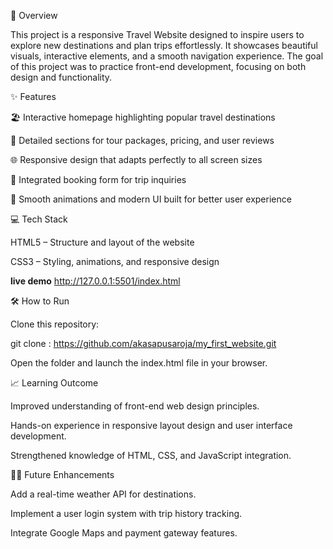 🧭 Overview

This project is a responsive Travel Website designed to inspire users to explore new destinations and plan trips effortlessly. It showcases beautiful visuals, interactive elements, and a smooth navigation experience. The goal of this project was to practice front-end development, focusing on both design and functionality.

✨ Features

🏖️ Interactive homepage highlighting popular travel destinations

🧳 Detailed sections for tour packages, pricing, and user reviews

🌐 Responsive design that adapts perfectly to all screen sizes

📱 Integrated booking form for trip inquiries

🎨 Smooth animations and modern UI built for better user experience

💻 Tech Stack

HTML5 – Structure and layout of the website

CSS3  – Styling, animations, and responsive design


**live demo**
http://127.0.0.1:5501/index.html


🛠️ How to Run

Clone this repository:

git clone   :  https://github.com/akasapusaroja/my_first_website.git


Open the folder and launch the index.html file in your browser.

📈 Learning Outcome

Improved understanding of front-end web design principles.

Hands-on experience in responsive layout design and user interface development.

Strengthened knowledge of HTML, CSS, and JavaScript integration.

🧑‍💻 Future Enhancements

Add a real-time weather API for destinations.

Implement a user login system with trip history tracking.

Integrate Google Maps and payment gateway features.
